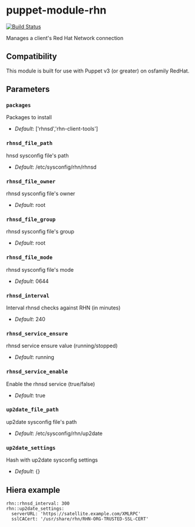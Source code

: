 # puppet-module-rhn

[![Build Status](https://travis-ci.org/jwennerberg/puppet-module-rhn.png?branch=master)](https://travis-ci.org/jwennerberg/puppet-module-rhn)

Manages a client's Red Hat Network connection

## Compatibility
This module is built for use with Puppet v3 (or greater) on osfamily RedHat.

## Parameters

### `packages`
Packages to install

- *Default*: ['rhnsd','rhn-client-tools']

### `rhnsd_file_path`
hnsd sysconfig file's path

- *Default*: /etc/sysconfig/rhn/rhnsd

### `rhnsd_file_owner`
rhnsd sysconfig file's owner

- *Default*: root

### `rhnsd_file_group`
rhnsd sysconfig file's group

- *Default*: root

### `rhnsd_file_mode`
rhnsd sysconfig file's mode

- *Default*: 0644

### `rhnsd_interval`
Interval rhnsd checks against RHN (in minutes)

- *Default*: 240

### `rhnsd_service_ensure`
rhnsd service ensure value (running/stopped)

- *Default*: running

### `rhnsd_service_enable`
Enable the rhnsd service (true/false)

- *Default*: true

### `up2date_file_path`
up2date sysconfig file's path

- *Default*: /etc/sysconfig/rhn/up2date

### `up2date_settings`
Hash with up2date sysconfig settings

- *Default*: {}

## Hiera example
~~~puppet
rhn::rhnsd_interval: 300
rhn::up2date_settings:
  serverURL: 'https://satellite.example.com/XMLRPC'
  sslCACert: '/usr/share/rhn/RHN-ORG-TRUSTED-SSL-CERT'
~~~
